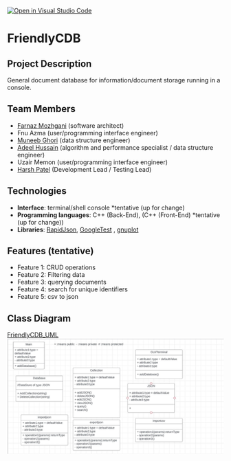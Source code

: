 [![Open in Visual Studio Code](https://classroom.github.com/assets/open-in-vscode-718a45dd9cf7e7f842a935f5ebbe5719a5e09af4491e668f4dbf3b35d5cca122.svg)](https://classroom.github.com/online_ide?assignment_repo_id=10836323&assignment_repo_type=AssignmentRepo)

# FriendlyCDB

## Project Description
General document database for information/document storage running in a console.

## Team Members
- [Farnaz Mozhgani](https://github.com/farnazi2000) (software architect)
- Fnu Azma (user/programming interface engineer)
- [Muneeb Ghori](https://github.com/muneebghori) (data structure engineer)
- [Adeel Hussain](https://github.com/hussain-adeel) (algorithm and performance specialist / data structure engineer)
- Uzair Memon (user/programming interface engineer)
- [Harsh Patel](https://github.com/hp6164) (Development Lead / Testing Lead)

## Technologies
- **Interface**: terminal/shell console *tentative (up for change)
- **Programming languages**: C++ (Back-End), (C++ (Front-End)   *tentative (up for change))
- **Libraries**: [RapidJson](https://github.com/Tencent/rapidjson), [GoogleTest](https://github.com/google/googletest) , [gnuplot](https://github.com/gnuplot/gnuplot)

## Features (tentative)
- Feature 1: CRUD operations
- Feature 2: Filtering data
- Feature 3: querying documents
- Feature 4: search for unique identifiers 
- Feature 5: csv to json

## Class Diagram
[FriendlyCDB_UML](https://lucid.app/documents/embedded/2fd26883-22f0-4d6a-bd90-33ecd24ce9b5#)
![Alt text](UML.JPG)
